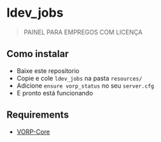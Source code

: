 # ldev_jobs
> PAINEL PARA EMPREGOS COM LICENÇA

## Como instalar
* Baixe este repositorio
* Copie e cole `ldev_jobs` na pasta `resources/`
* Adicione `ensure vorp_status` no seu `server.cfg`
* E pronto está funcionando

## Requirements
- [VORP-Core](https://github.com/VORPCORE/VORP-Core/releases)
